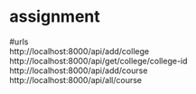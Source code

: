 # assignment

#urls  
http://localhost:8000/api/add/college  
http://localhost:8000/api/get/college/college-id  
http://localhost:8000/api/add/course  
http://localhost:8000/api/all/course  

